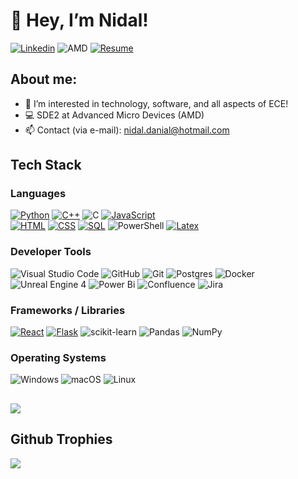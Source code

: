 # 👋 Hey, I’m Nidal!

[![Linkedin][Linkedin]][Linkedin-url]  ![AMD] [![Resume]][Resume-url]

## About me:
- 👀 I’m interested in technology, software, and all aspects of ECE!
- 💻 SDE2 at Advanced Micro Devices (AMD)
- 📫 Contact (via e-mail): nidal.danial@hotmail.com
## Tech Stack

### Languages
[![Python][Python]][Python-url]  [![C++][C++]][C++-url]  ![C]  [![JavaScript][JavaScript]][JavaScript-url]  
[![HTML][HTML]][HTML-url]  [![CSS][CSS]][CSS-url]
[![SQL][SQL]][SQL-url]   ![PowerShell]  [![Latex]][Latex-url]

### Developer Tools
![Visual Studio Code]  ![GitHub]  ![Git]  ![Postgres]  ![Docker]  ![Unreal Engine 4]  ![Power Bi]  ![Confluence]  ![Jira]

### Frameworks / Libraries
[![React][React.js]][React-url]  [![Flask]][Flask-url]  ![scikit-learn]  ![Pandas]  ![NumPy]

### Operating Systems
![Windows]  ![macOS]  ![Linux]

##
![](https://github-readme-stats.vercel.app/api/top-langs/?username=nidal567&theme=gotham&hide_border=true&include_all_commits=true&count_private=true&layout=compact)

## Github Trophies
![](https://github-profile-trophy.vercel.app/?username=nidal567&theme=algolia)


<!-- MARKDOWN LINKS & IMAGES -->
<!-- https://www.markdownguide.org/basic-syntax/#reference-style-links -->
[React.js]: https://img.shields.io/badge/React-20232A?style=for-the-badge&logo=react&logoColor=61DAFB
[React-url]: https://reactjs.org/
[JavaScript]: https://img.shields.io/badge/Javascript-20232A?style=for-the-badge&logo=Javascript
[JavaScript-url]: https://www.javascript.com
[Python]: https://img.shields.io/badge/Python-20232A?style=for-the-badge&logo=Python
[Python-url]: https://www.python.org
[SQL]: https://img.shields.io/badge/SQL-20232A?style=for-the-badge&logo=SQL
[SQL-url]: https://www.mysql.com
[HTML]: https://img.shields.io/badge/HTML-20232A?style=for-the-badge&logo=HTML5
[HTML-url]: https://html.com
[CSS]: https://img.shields.io/badge/CSS-20232A?style=for-the-badge&logo=CSS3
[CSS-url]: https://www.w3schools.com/css/css_intro.asp
[C++]: https://img.shields.io/badge/c++-%23000000.svg?style=for-the-badge&logo=c%2B%2B&logoColor=white
[C++-url]: https://cplusplus.com
[Linkedin]: https://img.shields.io/badge/linkedin-%23000000.svg?style=for-the-badge&logo=linkedin&logoColor=white
[Linkedin-url]: https://www.linkedin.com/in/nidal-danial/
[Latex]: https://img.shields.io/badge/latex-%23000000.svg?style=for-the-badge&logo=latex&logoColor=white
[Latex-url]: https://www.latex-project.org/help/documentation/#google_vignette
[PowerShell]: https://img.shields.io/badge/PowerShell-%23000000.svg?style=for-the-badge&logo=powershell&logoColor=white
[C]: https://img.shields.io/badge/c-%2300000C.svg?style=for-the-badge&logo=c&logoColor=white
[Flask]: https://img.shields.io/badge/flask-%23000.svg?style=for-the-badge&logo=flask&logoColor=white
[Flask-url]: https://flask.palletsprojects.com/en/stable/
[AMD]: https://img.shields.io/badge/AMD-%23000000.svg?style=for-the-badge&logo=amd&logoColor=white
[Resume]: https://img.shields.io/badge/Resume-%23000000.svg?style=for-the-badge&logo=&logoColor=white
[Resume-url]: https://nd-full-resume.tiiny.site
[Unreal Engine 4]: https://img.shields.io/badge/unrealengine%204-%23313131.svg?style=for-the-badge&logo=unrealengine&logoColor=white
[Git]: https://img.shields.io/badge/git-%23000000.svg?style=for-the-badge&logo=git&logoColor=white
[GitHub]: https://img.shields.io/badge/github-%23121011.svg?style=for-the-badge&logo=github&logoColor=white
[NumPy]: https://img.shields.io/badge/numpy-%23000000.svg?style=for-the-badge&logo=numpy&logoColor=white
[Visual Studio Code]: https://img.shields.io/badge/Visual%20Studio%20Code-000000.svg?style=for-the-badge&logo=visual-studio-code&logoColor=white
[Power Bi]: https://img.shields.io/badge/power_bi-000000?style=for-the-badge&logo=powerbi&logoColor=black
[Postgres]: https://img.shields.io/badge/postgres-%23000000.svg?style=for-the-badge&logo=postgresql&logoColor=white
[Docker]: https://img.shields.io/badge/docker-%23000000.svg?style=for-the-badge&logo=docker&logoColor=white
[scikit-learn]: https://img.shields.io/badge/scikit--learn-%23000000.svg?style=for-the-badge&logo=scikit-learn&logoColor=white
[Pandas]: https://img.shields.io/badge/pandas-%23000000.svg?style=for-the-badge&logo=pandas&logoColor=white
[Confluence]: https://img.shields.io/badge/confluence-%23000000.svg?style=for-the-badge&logo=confluence&logoColor=white
[Jira]: https://img.shields.io/badge/jira-%23000000.svg?style=for-the-badge&logo=jira&logoColor=white
[Windows]: https://img.shields.io/badge/Windows-000000?style=for-the-badge&logo=windows&logoColor=white
[macOS]: https://img.shields.io/badge/mac%20os-000000?style=for-the-badge&logo=macos&logoColor=F0F0F0
[Linux]: https://img.shields.io/badge/Linux-000000?style=for-the-badge&logo=linux&logoColor=black


